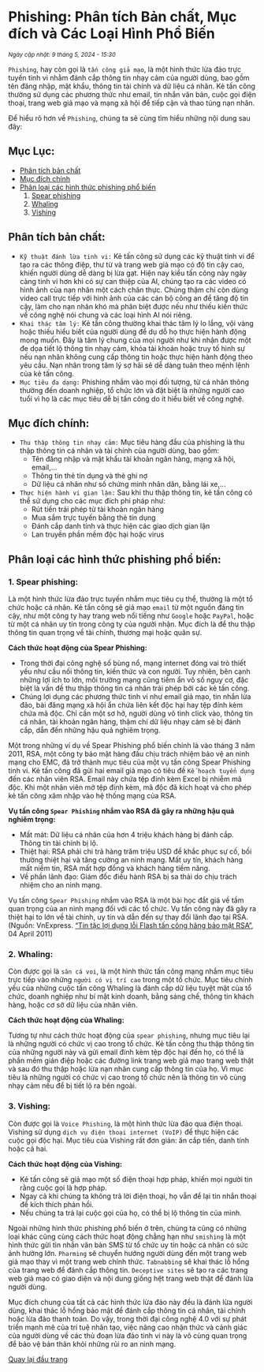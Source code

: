 # <a name="top"></a> Phishing: Phân tích Bản chất, Mục đích và Các Loại Hình Phổ Biến

<small>*Ngày cập nhật: 9 tháng 5, 2024 - 15:30*</small>

`Phishing`, hay còn gọi là `tấn công giả mạo`, là một hình thức lừa đảo trực tuyến tinh vi nhằm đánh cắp thông tin nhạy cảm của người dùng, bao gồm tên đăng nhập, mật khẩu, thông tin tài chính và dữ liệu cá nhân. Kẻ tấn công thường sử dụng các phương thức như email, tin nhắn văn bản, cuộc gọi điện thoại, trang web giả mạo và mạng xã hội để tiếp cận và thao túng nạn nhân.

Để hiểu rõ hơn về `Phishing`, chúng ta sẽ cùng tìm hiểu những nội dung sau đây:

## Mục Lục:
- [Phân tích bản chất](#phan-tich-ban-chat)
- [Mục đích chính](#muc-dich-chinh)
- [Phân loại các hình thức phishing phổ biến](#phan-loai-cac-hinh-thuc-phishing-pho-bien)
    1. [Spear phishing](#spear-phishing)
    2. [Whaling](#whaling)
    3. [Vishing](#vishing)

<a name="phan-tich-ban-chat"></a>
## Phân tích bản chất:
- `Kỹ thuật đánh lừa tinh vi:` Kẻ tấn công sử dụng các kỹ thuật tinh vi để tạo ra các thông điệp, thư từ và trang web giả mạo có độ tin cậy cao, khiến người dùng dễ dàng bị lừa gạt. Hiện nay kiểu tấn công này ngày càng tinh vi hơn khi có sự can thiệp của AI, chúng tạo ra các video có hình ảnh của nạn nhân một cách chân thực. Chúng thậm chí còn dùng video call trực tiếp với hình ảnh của các cán bộ công an để tăng độ tin cậy, làm cho nạn nhân khó mà phân biệt được nếu như thiếu kiến thức về công nghệ nói chung và các loại hình AI nói riêng.
- `Khai thác tâm lý:` Kẻ tấn công thường khai thác tâm lý lo lắng, vội vàng hoặc thiếu hiểu biết của người dùng để dụ dỗ họ thực hiện hành động mong muốn. Đây là tâm lý chung của mọi người như khi nhận được một đe dọa tiết lộ thông tin nhạy cảm, khóa tài khoản hoặc truy tố hình sự nếu nạn nhân không cung cấp thông tin hoặc thực hiện hành động theo yêu cầu. Nạn nhân trong tâm lý sợ hãi sẽ dễ dàng tuân theo mệnh lệnh của kẻ tấn công.
- `Mục tiêu đa dạng:` Phishing nhắm vào mọi đối tượng, từ cá nhân thông thường đến doanh nghiệp, tổ chức lớn và đặt biệt là những người cao tuổi vì họ là các mục tiêu dễ bị tấn công do ít hiểu biết về công nghệ.

<a name="muc-dich-chinh"></a>
## Mục đích chính:
- `Thu thập thông tin nhạy cảm:` Mục tiêu hàng đầu của phishing là thu thập thông tin cá nhân và tài chính của người dùng, bao gồm:
    - Tên đăng nhập và mật khẩu tài khoản ngân hàng, mạng xã hội, email,...
    - Thông tin thẻ tín dụng và thẻ ghi nợ
    - Dữ liệu cá nhân như số chứng minh nhân dân, bằng lái xe,...
- `Thực hiện hành vi gian lận:` Sau khi thu thập thông tin, kẻ tấn công có thể sử dụng cho các mục đích phi pháp như:
    - Rút tiền trái phép từ tài khoản ngân hàng
    - Mua sắm trực tuyến bằng thẻ tín dụng
    - Đánh cắp danh tính và thực hiện các giao dịch gian lận
    - Lan truyền phần mềm độc hại hoặc virus

<a name="phan-loai-cac-hinh-thuc-phishing-pho-bien"></a>
## Phân loại các hình thức phishing phổ biến:

<a name="spear-phishing"></a>
### 1. Spear phishing:
Là một hình thức lừa đảo trực tuyến nhắm mục tiêu cụ thể, thường là một tổ chức hoặc cá nhân. Kẻ tấn công sẽ giả mạo `email` từ một nguồn đáng tin cậy, như một công ty hay trang web nổi tiếng như `Google` hoặc `PayPal`, hoặc từ một cá nhân uy tín trong công ty của người nhận. Mục đích là để thu thập thông tin quan trọng về tài chính, thương mại hoặc quân sự.

**Cách thức hoạt động của Spear Phishing:**
- Trong thời đại công nghệ số bùng nổ, mạng internet đóng vai trò thiết yếu như cầu nối thông tin, kiến thức và con người. Tuy nhiên, bên cạnh những lợi ích to lớn, môi trường mạng cũng tiềm ẩn vô số nguy cơ, đặc biệt là vấn đề thu thập thông tin cá nhân trái phép bởi các kẻ tấn công.
- Chúng lợi dụng các phương thức tinh vi như email giả mạo, tin nhắn lừa đảo, bài đăng mạng xã hội ẩn chứa liên kết độc hại hay tệp đính kèm chứa mã độc. Chỉ cần một sơ hở, người dùng vô tình click vào, thông tin cá nhân, tài khoản ngân hàng, thậm chí dữ liệu nhạy cảm sẽ bị đánh cắp, dẫn đến những hậu quả nghiêm trọng.

Một trong những ví dụ về Spear Phishing phổ biến chính là vào tháng 3 năm 2011, RSA, một công ty bảo mật hàng đầu chịu trách nhiệm bảo vệ an ninh mạng cho EMC, đã trở thành mục tiêu của một vụ tấn công Spear Phishing tinh vi. Kẻ tấn công đã gửi hai email giả mạo có tiêu đề `Kế hoạch tuyển dụng` đến các nhân viên RSA. Email này chứa tệp đính kèm Excel bị nhiễm mã độc. Khi một nhân viên mở tệp đính kèm, mã độc đã kích hoạt và cho phép kẻ tấn công xâm nhập vào hệ thống mạng của RSA.

**Vụ tấn công `Spear Phishing` nhắm vào RSA đã gây ra những hậu quả nghiêm trọng:**
- Mất mát: Dữ liệu cá nhân của hơn 4 triệu khách hàng bị đánh cắp. Thông tin tài chính bị lộ.
- Thiệt hại: RSA phải chi trả hàng trăm triệu USD để khắc phục sự cố, bồi thường thiệt hại và tăng cường an ninh mạng. Mất uy tín, khách hàng mất niềm tin, RSA mất hợp đồng và khách hàng tiềm năng.
- Về phần lãnh đạo: Giám đốc điều hành RSA bị sa thải do chịu trách nhiệm cho an ninh mạng.

Vụ tấn công `Spear Phishing` nhắm vào RSA là một bài học đắt giá về tầm quan trọng của an ninh mạng đối với các tổ chức. Vụ tấn công này đã gây ra thiệt hại to lớn về tài chính, uy tín và dẫn đến sự thay đổi lãnh đạo tại RSA.\
(Nguồn: VnExpress. [“Tin tặc lợi dụng lỗi Flash tấn công hãng bảo mật RSA”](https://vnexpress.net/tin-tac-loi-dung-loi-flash-tan-cong-hang-bao-mat-rsa-1544368.html?gidzl=nA-lQewpX5d0jQTjYQY7NCcsfMgVhezHXB-aPykarLtLlA4xdwM22zwzypoGezbRtkZzF65uA183ZhM8M0), 04 April 2011)

<a name="whaling"></a>
### 2. Whaling:
Còn được gọi là `săn cá voi`, là một hình thức tấn công mạng nhắm mục tiêu trực tiếp vào những `người có vị trí cao` trong một tổ chức. Mục tiêu chính yếu của những cuộc tấn công Whaling là đánh cắp dữ liệu tuyệt mật của tổ chức, doanh nghiệp như bí mật kinh doanh, bằng sáng chế, thông tin khách hàng, hoặc cơ sở dữ liệu của nhân viên.

**Cách thức hoạt động của Whaling:**

Tương tự như cách thức hoạt động của `spear phishing`, nhưng mục tiêu lại là những người có chức vị cao trong tổ chức. Kẻ tấn công thu thập thông tin của những người này và gửi email đính kèm tệp độc hại đến họ, có thể là phần mềm gián điệp hoặc các đường link trang web giả mạo trang web thật và sau đó thu thập hoặc lừa nạn nhân cung cấp thông tin của họ. Vì mục tiêu là những người có chức vị cao trong tổ chức nên là thông tin vô cùng nhạy cảm nếu để bị tiết lộ ra bên ngoài.

<a name="vishing"></a>
### 3. Vishing: 
Còn được gọi là `Voice Phishing`, là một hình thức lừa đảo qua điện thoại. Vishing sử dụng `dịch vụ điện thoại internet (VoIP)` để thực hiện các cuộc gọi độc hại. Mục tiêu của Vishing rất đơn giản: ăn cắp tiền, danh tính hoặc cả hai.

**Cách thức hoạt động của Vishing:**
- Kẻ tấn công sẽ giả mạo một số điện thoại hợp pháp, khiến mọi người tin rằng cuộc gọi là hợp pháp.
- Ngay cả khi chúng ta không trả lời điện thoại, họ vẫn để lại tin nhắn thoại để kích thích phản hồi.
- Nếu chúng ta trả lại cuộc gọi của họ, có thể bị lộ thông tin của mình.

Ngoài những hình thức phishing phổ biến ở trên, chúng ta cũng có những loại khác cũng cùng cách thức hoạt động chẳng hạn như `smishing` là một hình thức gửi tin nhắn văn bản SMS từ tổ chức uy tín hoặc cá nhân có sức ảnh hưởng lớn. `Pharming` sẽ chuyển hướng người dùng đến một trang web giả mạo thay vì một trang web chính thức. `Tabnabbing` sẽ khai thác lỗ hổng của trang web để đánh cắp thông tin. `Deceptive sites` sẽ tạo ra các trang web giả mạo có giao diện và nội dung giống hệt trang web thật để đánh lừa người dùng.

Mục đích chung của tất cả các hình thức lừa đảo này đều là đánh lừa người dùng, khai thác lỗ hổng bảo mật để đánh cắp thông tin cá nhân, tài chính hoặc lừa đảo thanh toán. Do vậy, trong thời đại công nghệ 4.0 với sự phát triển mạnh mẽ của trí tuệ nhân tạo, việc nâng cao nhận thức và cảnh giác của người dùng về các thủ đoạn lừa đảo tinh vi này là vô cùng quan trọng để bảo vệ bản thân khỏi những rủi ro an ninh mạng.

[Quay lại đầu trang](#top)









